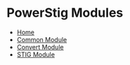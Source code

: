 # PowerStig Modules

* [Home][home]
* [Common Module][techdocs_common]
* [Convert Module][techdocs_convert]
* [STIG Module][techdocs_Stig]

[home]: https://github.com/Microsoft/PowerStig/wiki/home
[techdocs_common]:  https://github.com/Microsoft/PowerStig/wiki/_Sidebar.Common
[techdocs_convert]: https://github.com/Microsoft/PowerStig/wiki/_Sidebar.Convert
[techdocs_Stig]:    https://github.com/Microsoft/PowerStig/wiki/_Sidebar.Stig
